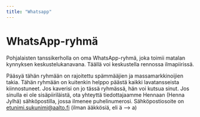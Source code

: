 ```yaml
---
title: "Whatsapp"
---
```

# WhatsApp-ryhmä

Pohjalaisten tanssikerholla on oma WhatsApp-ryhmä, joka toimii matalan kynnyksen keskustelukanavana. Täällä voi keskustella rennossa ilmapiirissä.

Pääsyä tähän ryhmään on rajoitettu spämmääjien ja massamarkkinoijien takia. Tähän ryhmään on kuitenkin helppo päästä kaikki lavatansseista kiinnostuneet. Jos kaverisi on jo tässä ryhmässä, hän voi kutsua sinut. Jos sinulla ei ole sisäpiiriläistä, ota yhteyttä tiedottajaamme Hennaan (Henna Jylhä) sähköpostilla, jossa ilmenee puhelinumerosi. Sähköpostiosoite on etunimi.sukunimi@aalto.fi (ilman ääkkösiä, eli ä --> a)
